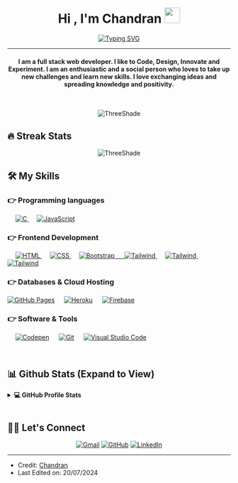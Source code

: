 
<h1 align="center">Hi , I'm Chandran <img src="https://media.giphy.com/media/hvRJCLFzcasrR4ia7z/giphy.gif" width="35"></h1>
<p align="center">
<a href="https://git.io/typing-svg"><img src="https://readme-typing-svg.demolab.com?font=Fira+Code&pause=1000&center=true&vCenter=true&random=true&width=435&lines=+++++++++++++++++++++++++Full+Stack+Developer+With+TDD" alt="Typing SVG" /></a>
</p>
<hr/>
<h4 align="center">I am a full stack web developer. I like to Code, Design, Innovate and Experiment. I am an enthusiastic and a social person who loves to take up new challenges and learn new skills. I love exchanging ideas and spreading knowledge and positivity.</h4>
<br>
<p align="center"> <img src="https://komarev.com/ghpvc/?username=ThreeShade&label=Profile%20views&color=0e75b6&style=plastic" alt="ThreeShade" /> </p>

## 🔥 Streak Stats
<p align="center"><img src="https://github-readme-streak-stats.herokuapp.com/?user=ThreeShade&theme=algolia" alt="ThreeShade"  /></p>


## 🛠️ My Skills

### 👉 Programming languages

<p align="left"> 
  &emsp; 
  <a href="https://www.typescriptlang.org/" target="_blank"> 
    <img alt="C" src="https://img.shields.io/badge/TypeScript%20-%232370ED.svg?logo=Typescript&logoColor=white">
  </a> 
  &emsp;
  <a href="https://developer.mozilla.org/en-US/docs/Web/JavaScript" target="_blank"> 
     <img alt="JavaScript" src="https://img.shields.io/badge/JavaScript%20-%23F7DF1E.svg?logo=javascript&logoColor=black">
   </a>

</p>

### 👉 Frontend Development
<p align="left"> 
  &emsp; 
  <a href="https://www.w3.org/html/" target="_blank"> 
   <img alt="HTML" src="https://img.shields.io/badge/HTML5%20-%23E34F26.svg?logo=html5&logoColor=white">
  </a>   
  &emsp;
  <a href="https://www.w3schools.com/css/" target="_blank">
    <img alt="CSS" src="https://img.shields.io/badge/CSS%20-%231572B6.svg?logo=css3&logoColor=white">
  </a> 
   &emsp;
  <a href="https://getbootstrap.com" target="_blank"> 
    <img alt="Bootstrap" src="https://img.shields.io/badge/Bootstrap-%23563D7C.svg?style=flat&logo=bootstrap&logoColor=white"/>
       &emsp;
  <a href="https://tailwindcss.com/" target="_blank"> 
    <img alt="Tailwind" src="https://img.shields.io/badge/Tailwind CSS-38bdf8.svg?style=flat&logo=Tailwindcss&logoColor=white"/>
  </a>
         &emsp;
  <a href="https://react.dev/" target="_blank"> 
    <img alt="Tailwind" src="https://img.shields.io/badge/React JS-000000.svg?style=flat&logo=React&logoColor=white"/>
  </a>
           &emsp;
  <a href="https://nextjs.org/" target="_blank"> 
    <img alt="Tailwind" src="https://img.shields.io/badge/Next JS-000000.svg?style=flat&logo=vercel&logoColor=white"/>
  </a>
</p>

### 👉 Databases & Cloud Hosting
<p align="left">
    <a href="https://www.github.com"><img alt="GitHub Pages" src="https://img.shields.io/badge/GitHub%20Pages-%23327FC7.svg?style=flat&llogo=github&logoColor=white"></a>
  &emsp;
    <a href="https://www.heroku.com/"><img alt="Heroku" src="https://img.shields.io/badge/Heroku%20-%23430098.svg?logo=heroku&logoColor=white"></a>  
  &emsp;
    <a href="https://firebase.google.com/"><img alt="Firebase" src ="https://img.shields.io/badge/Firebase-%23316192.svg?logo=firebase&logoColor=white"></a>
 </p>

 ### 👉 Software & Tools
 
<p>
  &emsp;
    <a href="#"><img alt="Codepen" src="https://img.shields.io/badge/Codepen-000000.svg?logo=codepen&logoColor=white"></a>
  &emsp;
    <a href="#"><img alt="Git" src="https://img.shields.io/badge/Git%20-%23F05033.svg?logo=git&logoColor=white"></a>
  &emsp;
    <a href="#"><img alt="Visual Studio Code" src="https://img.shields.io/badge/Visual%20Studio%20Code-0078d7.svg?logo=visual-studio-code&logoColor=white"></a>
  &emsp;
</p>

<br/>

## 📊 Github Stats (Expand to View) 


<details> 
  <summary><b>💻 GitHub Profile Stats</b></summary>
  <br/>
  <p style="width:100vw;text-align:center" align="center"><a href="https://git.io/typing-svg"><img src="https://readme-typing-svg.demolab.com?font=Fira+Code&pause=1000&center=true&vCenter=true&random=true&width=435&lines=Full+Stack+Developer+With+TDD" alt="Typing SVG" /></a>
<br/>
  &nbsp;
	  <img src="https://github-readme-stats.vercel.app/api/top-langs?username=ThreeShade&show_icons=true&locale=en&layout=compact&theme=algolia" alt="ThreeShade" height="192px"/>
  <br/>
  <b>Note:</b> Top languages is only a metric of the languages my public code consists of and doesn't reflect experience or skill level.
  </p>
</details>


<!--<details>-->
<!--  <summary><b>⚡ Recent GitHub Activity</b></summary>-->
<!--  <br/>-->
<!--   <a href="https://github.com/ThreeShade"><img alt="Chandran's Activity Graph" src="https://activity-graph.herokuapp.com/graph?username=ThreeShade&custom_title=Candida%20Noronha's%20Contribution%20Graph&theme=react-dark" /></a>-->
<!--  <br/>-->

<!--</details>-->

<br/>

## 🙋‍♀️ Let's Connect
<p align="center">
	<a href="mailto:k.chandran024@gmail.com"><img src="https://img.icons8.com/bubbles/50/000000/gmail.png" alt="Gmail"/></a>
	<a href="https://github.com/ThreeShade"><img src="https://img.icons8.com/bubbles/50/000000/github.png" alt="GitHub"/></a>
	<a href="https://www.linkedin.com/in/chandran-kannan-54b633191/"><img src="https://img.icons8.com/bubbles/50/000000/linkedin.png" alt="LinkedIn"/></a>
	
</p>

<hr/>

* Credit: [Chandran](https://github.com/ThreeShade)
* Last Edited on: 20/07/2024








